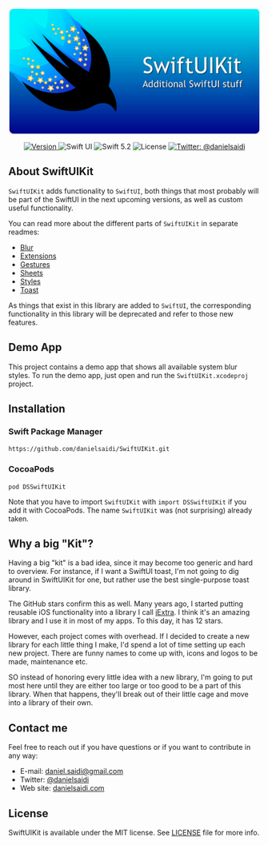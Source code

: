 <p align="center">
    <img src ="Resources/Logo.png" width=500 />
</p>

<p align="center">
    <a href="https://github.com/danielsaidi/SwiftUIKit">
        <img src="https://badge.fury.io/gh/danielsaidi%2FSwiftUIKit.svg?style=flat" alt="Version" />
    </a>
    <img src="https://img.shields.io/badge/platform-SwiftUI-red.svg" alt="Swift UI" />
    <img src="https://img.shields.io/badge/Swift-5.2-orange.svg" alt="Swift 5.2" />
    <img src="https://badges.frapsoft.com/os/mit/mit.svg?style=flat&v=102" alt="License" />
    <a href="https://twitter.com/danielsaidi">
        <img src="https://img.shields.io/badge/contact-@danielsaidi-blue.svg?style=flat" alt="Twitter: @danielsaidi" />
    </a>
</p>


## About SwiftUIKit

`SwiftUIKit` adds functionality to `SwiftUI`, both things that most probably will be part of the SwiftUI in the next upcoming versions, as well as custom useful functionality.

You can read more about the different parts of `SwiftUIKit` in separate readmes:

* [Blur][Blur]
* [Extensions][Extensions]
* [Gestures][Gestures]
* [Sheets][Sheets]
* [Styles][Styles]
* [Toast][Toast]

As things that exist in this library are added to `SwiftUI`, the corresponding functionality in this library will be deprecated and refer to those new features.


## Demo App

This project contains a demo app that shows all available system blur styles. To run the demo app, just open and run the `SwiftUIKit.xcodeproj` project.


## Installation

### Swift Package Manager

```
https://github.com/danielsaidi/SwiftUIKit.git
```

### CocoaPods

```
pod DSSwiftUIKit
```

Note that you have to import `SwiftUIKit` with `import DSSwiftUIKit` if you add it with CocoaPods. The name `SwiftUIKit` was (not surprising) already taken.


## <a name="why"></a>Why a big "Kit"?

Having a big "kit" is a bad idea, since it may become too generic and hard to overview. For instance, if I want a SwiftUI toast, I'm not going to dig around in SwiftUIKit for one, but rather use the best single-purpose toast library.

The GitHub stars confirm this as well. Many years ago, I started putting reusable iOS functionality into a library I call [iExtra](https://github.com/danielsaidi/iExtra). I think it's an amazing library and I use it in most of my apps. To this day, it has 12 stars.

However, each project comes with overhead. If I decided to create a new library for each little thing I make, I'd spend a lot of time setting up each new project. There are funny names to come up with, icons and logos to be made, maintenance etc.

SO instead of honoring every little idea with a new library, I'm going to put most here until they are either too large or too good to be a part of this library. When that happens, they'll break out of their little cage and move into a library of their own.


## Contact me

Feel free to reach out if you have questions or if you want to contribute in any way:

* E-mail: [daniel.saidi@gmail.com][Email]
* Twitter: [@danielsaidi][Twitter]
* Web site: [danielsaidi.com][Website]


## License

SwiftUIKit is available under the MIT license. See [LICENSE][License] file for more info.

[Email]: mailto:daniel.saidi@gmail.com
[Twitter]: http://www.twitter.com/danielsaidi
[Website]: http://www.danielsaidi.com

[GitHub]: https://github.com/danielsaidi/SwiftUIKit
[License]: https://github.com/danielsaidi/SwiftUIKit/blob/master/LICENSE

[Blur]: Readmes/Blur.md
[Extensions]: Readmes/Extensions.md
[Gestures]: Readmes/Gestures.md
[Sheets]: Readmes/Sheets.md
[Styles]: Readmes/Styles.md
[Toast]: Readmes/Toast.md
